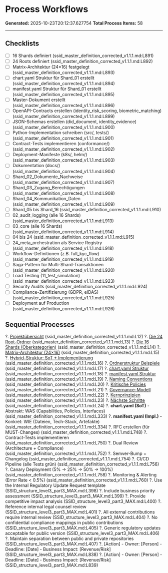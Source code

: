 # Process Workflows

**Generated:** 2025-10-23T20:12:37.627754
**Total Process Items:** 58

---

## Checklists

- [ ] 16 Shards definiert (ssid_master_definition_corrected_v1.1.1.md:L891)
- [ ] 24 Roots definiert (ssid_master_definition_corrected_v1.1.1.md:L892)
- [ ] Matrix-Architektur (24×16) festgelegt (ssid_master_definition_corrected_v1.1.1.md:L893)
- [ ] chart.yaml Struktur für Shard_01 erstellt (ssid_master_definition_corrected_v1.1.1.md:L894)
- [ ] manifest.yaml Struktur für Shard_01 erstellt (ssid_master_definition_corrected_v1.1.1.md:L895)
- [ ] Master-Dokument erstellt (ssid_master_definition_corrected_v1.1.1.md:L896)
- [ ] OpenAPI-Contracts erstellen (identity_risk_scoring, biometric_matching) (ssid_master_definition_corrected_v1.1.1.md:L899)
- [ ] JSON-Schemas erstellen (did_document, identity_evidence) (ssid_master_definition_corrected_v1.1.1.md:L900)
- [ ] Python-Implementation schreiben (src/, tests/) (ssid_master_definition_corrected_v1.1.1.md:L901)
- [ ] Contract-Tests implementieren (conformance/) (ssid_master_definition_corrected_v1.1.1.md:L902)
- [ ] Deployment-Manifeste (k8s/, helm/) (ssid_master_definition_corrected_v1.1.1.md:L903)
- [ ] Dokumentation (docs/) (ssid_master_definition_corrected_v1.1.1.md:L904)
- [ ] Shard_02_Dokumente_Nachweise (ssid_master_definition_corrected_v1.1.1.md:L907)
- [ ] Shard_03_Zugang_Berechtigungen (ssid_master_definition_corrected_v1.1.1.md:L908)
- [ ] Shard_04_Kommunikation_Daten (ssid_master_definition_corrected_v1.1.1.md:L909)
- [ ] Shard_05 bis Shard_16 (ssid_master_definition_corrected_v1.1.1.md:L910)
- [ ] 02_audit_logging (alle 16 Shards) (ssid_master_definition_corrected_v1.1.1.md:L913)
- [ ] 03_core (alle 16 Shards) (ssid_master_definition_corrected_v1.1.1.md:L914)
- [ ] 04 bis 24 (ssid_master_definition_corrected_v1.1.1.md:L915)
- [ ] 24_meta_orchestration als Service Registry (ssid_master_definition_corrected_v1.1.1.md:L918)
- [ ] Workflow-Definitionen (z.B. full_kyc_flow) (ssid_master_definition_corrected_v1.1.1.md:L919)
- [ ] Saga-Pattern für Multi-Shard-Transaktionen (ssid_master_definition_corrected_v1.1.1.md:L920)
- [ ] Load Testing (11_test_simulation) (ssid_master_definition_corrected_v1.1.1.md:L923)
- [ ] Security Audits (ssid_master_definition_corrected_v1.1.1.md:L924)
- [ ] Compliance-Zertifizierung (GDPR, eIDAS) (ssid_master_definition_corrected_v1.1.1.md:L925)
- [ ] Deployment auf Production (ssid_master_definition_corrected_v1.1.1.md:L926)

## Sequential Processes

?. [Projektübersicht](#projektübersicht) (ssid_master_definition_corrected_v1.1.1.md:L12)
?. [Die 24 Root-Ordner](#die-24-root-ordner) (ssid_master_definition_corrected_v1.1.1.md:L13)
?. [Die 16 Shards (Oberkategorien)](#die-16-shards-oberkategorien) (ssid_master_definition_corrected_v1.1.1.md:L14)
?. [Matrix-Architektur (24×16)](#matrix-architektur-24×16) (ssid_master_definition_corrected_v1.1.1.md:L15)
?. [Hybrid-Struktur: SoT + Implementierung](#hybrid-struktur-sot--implementierung) (ssid_master_definition_corrected_v1.1.1.md:L16)
?. [Ordnerstruktur Beispiele](#ordnerstruktur-beispiele) (ssid_master_definition_corrected_v1.1.1.md:L17)
?. [chart.yaml Struktur](#chartyaml-struktur) (ssid_master_definition_corrected_v1.1.1.md:L18)
?. [manifest.yaml Struktur](#manifestyaml-struktur) (ssid_master_definition_corrected_v1.1.1.md:L19)
?. [Naming Conventions](#naming-conventions) (ssid_master_definition_corrected_v1.1.1.md:L20)
?. [Kritische Policies](#kritische-policies) (ssid_master_definition_corrected_v1.1.1.md:L21)
?. [Governance-Modell](#governance-modell) (ssid_master_definition_corrected_v1.1.1.md:L22)
?. [Kernprinzipien](#kernprinzipien) (ssid_master_definition_corrected_v1.1.1.md:L23)
?. [Nächste Schritte](#nächste-schritte) (ssid_master_definition_corrected_v1.1.1.md:L24)
?. **chart.yaml (SoT)** - Abstrakt: WAS (Capabilities, Policies, Interfaces) (ssid_master_definition_corrected_v1.1.1.md:L333)
?. **manifest.yaml (Impl.)** - Konkret: WIE (Dateien, Tech-Stack, Artefakte) (ssid_master_definition_corrected_v1.1.1.md:L334)
?. RFC erstellen (für MUST-Changes) (ssid_master_definition_corrected_v1.1.1.md:L748)
?. Contract-Tests implementieren (ssid_master_definition_corrected_v1.1.1.md:L750)
?. Dual Review (Architecture + Compliance) (ssid_master_definition_corrected_v1.1.1.md:L752)
?. Semver-Bump + Changelog (ssid_master_definition_corrected_v1.1.1.md:L754)
?. CI/CD Pipeline (alle Tests grün) (ssid_master_definition_corrected_v1.1.1.md:L756)
?. Canary Deployment (5% → 25% → 50% → 100%) (ssid_master_definition_corrected_v1.1.1.md:L758)
?. Monitoring & Alerting (Error Rate < 0.5%) (ssid_master_definition_corrected_v1.1.1.md:L760)
?. Use the Internal Regulatory Update Request template (SSID_structure_level3_part3_MAX.md:L398)
?. Include business priority assessment (SSID_structure_level3_part3_MAX.md:L399)
?. Provide competitive impact analysis (SSID_structure_level3_part3_MAX.md:L400)
?. Reference internal legal counsel review (SSID_structure_level3_part3_MAX.md:L401)
?. All external contributions require internal review (SSID_structure_level3_part3_MAX.md:L404)
?. No confidential compliance mappings in public contributions (SSID_structure_level3_part3_MAX.md:L405)
?. Generic regulatory updates acceptable for public version (SSID_structure_level3_part3_MAX.md:L406)
?. Maintain separation between public and private repositories (SSID_structure_level3_part3_MAX.md:L407)
?. [Action] - Owner: [Person] - Deadline: [Date] - Business Impact: [Revenue/Risk] (SSID_structure_level3_part3_MAX.md:L838)
?. [Action] - Owner: [Person] - Deadline: [Date] - Business Impact: [Revenue/Risk] (SSID_structure_level3_part3_MAX.md:L839)

